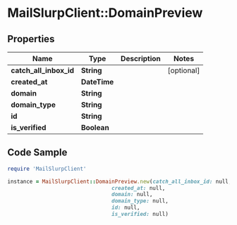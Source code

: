 # MailSlurpClient::DomainPreview

## Properties

Name | Type | Description | Notes
------------ | ------------- | ------------- | -------------
**catch_all_inbox_id** | **String** |  | [optional] 
**created_at** | **DateTime** |  | 
**domain** | **String** |  | 
**domain_type** | **String** |  | 
**id** | **String** |  | 
**is_verified** | **Boolean** |  | 

## Code Sample

```ruby
require 'MailSlurpClient'

instance = MailSlurpClient::DomainPreview.new(catch_all_inbox_id: null,
                                 created_at: null,
                                 domain: null,
                                 domain_type: null,
                                 id: null,
                                 is_verified: null)
```



